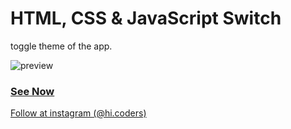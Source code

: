 # HTML, CSS & JavaScript Switch

toggle theme of the app.

![preview](https://github.com/hicodersofficial/images/blob/main/switch%20%E2%80%93%201.jpg?raw=true)

### [See Now](https://codepen.io/hicoders/pen/YzWoEXw)

[Follow at instagram (@hi.coders)](https://instagram.com/hi.coders)
